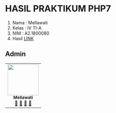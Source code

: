 # HASIL PRAKTIKUM PHP7
#### 

1. Nama : Mellawati 
2. Kelas : IV TI-A
3. NIM : A2.1800080
4. Hasil [LINK](https://a21800080.000webhostapp.com/)



## Admin

<!-- ALL-CONTRIBUTORS-LIST:START - Do not remove or modify this section -->
<!-- prettier-ignore-start -->
<!-- markdownlint-disable -->
<table>

  <tr>
    <td align="center"><a href="#"><img src="https://avatars3.githubusercontent.com/u/61613926?s=460&u=dfd311ec545d5128bda52d4f103ce169776f7ff8&v=4" width="100px;" alt=""/><br /><sub><b>Mellawati</b></sub></a><br /><a href="#" title="Link Repo">🔗</a> <a href="#" title="Documentation">📖</a> <a href="#" title="Profile">👀</a> <a href="#" title="Talks">📢</a></td>
    
</table>